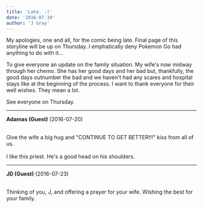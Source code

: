 ```yaml
---
title: 'Late. :('
date: '2016-07-19'
author: 'J Gray'
---
```


<p>My apologies, one and all, for the comic being late. Final page of this storyline will be up on Thursday. I emphatically deny Pokemon Go had anything to do with it...</p><p>To give everyone an update on the family situation. My wife's now midway through her chemo. She has her good days and her bad but, thankfully, the good days outnumber the bad and we haven't had any scares and hospital stays like at the beginning of the process. I want to thank everyone for their well wishes. They mean a lot.</p><p>See everyone on Thursday.</p>

---
**Adamas (Guest)** (2016-07-20)

<br> Give the wife a big hug and "CONTINUE TO GET BETTER!!!" kiss from all of us.<br><br>I like this priest. He's a good head on his shoulders.<br>

---
**JD (Guest)** (2016-07-23)

<br> Thinking of you, J, and offering a prayer for your wife. Wishing the best for your family.<br>

